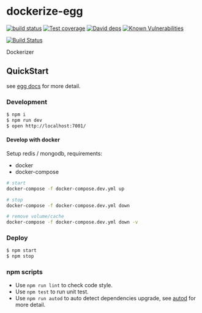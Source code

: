 # dockerize-egg

[![build status][travis-image]][travis-url]
[![Test coverage][codecov-image]][codecov-url]
[![David deps][david-image]][david-url]
[![Known Vulnerabilities][snyk-image]][snyk-url]

[travis-image]: https://img.shields.io/travis/ImplementsIO/dockerizer.svg?style=flat-square
[travis-url]: https://travis-ci.org/ImplementsIO/dockerizer
[codecov-image]: https://img.shields.io/codecov/c/github/ImplementsIO/dockerizer.svg?style=flat-square
[codecov-url]: https://codecov.io/gh/ImplementsIO/dockerizer
[david-image]: https://img.shields.io/david/ImplementsIO/dockerizer.svg?style=flat-square
[david-url]: https://david-dm.org/ImplementsIO/dockerizer
[snyk-image]: https://snyk.io/test/github/ImplementsIO/dockerizer/badge.svg?style=flat-square
[snyk-url]: https://snyk.io/test/github/ImplementsIO/dockerizer

[![Build Status](https://www.travis-ci.org/ImplementsIO/dockerizer.svg?branch=master)](https://www.travis-ci.org/ImplementsIO/dockerizer)

Dockerizer

## QuickStart

<!-- add docs here for user -->

see [egg docs][egg] for more detail.

### Development

```bash
$ npm i
$ npm run dev
$ open http://localhost:7001/
```

#### Develop with docker
Setup redis / mongodb, requirements:

- docker
- docker-compose

```bash
# start
docker-compose -f docker-compose.dev.yml up

# stop 
docker-compose -f docker-compose.dev.yml down

# remove volume/cache
docker-compose -f docker-compose.dev.yml down -v
```

### Deploy

```bash
$ npm start
$ npm stop
```

### npm scripts

- Use `npm run lint` to check code style.
- Use `npm test` to run unit test.
- Use `npm run autod` to auto detect dependencies upgrade, see [autod](https://www.npmjs.com/package/autod) for more detail.


[egg]: https://eggjs.org
